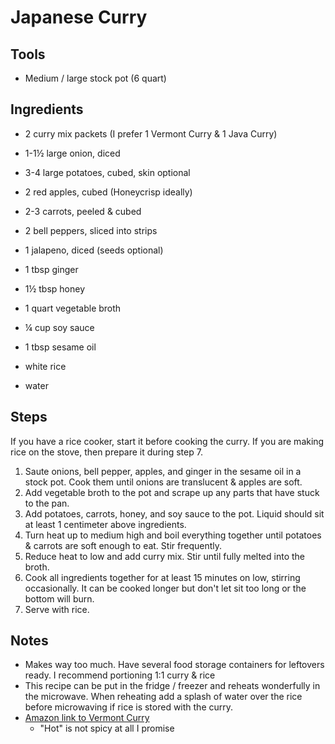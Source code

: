 # Japanese Curry

## Tools

- Medium / large stock pot (6 quart)

## Ingredients

- 2 curry mix packets (I prefer 1 Vermont Curry & 1 Java Curry)
- 1-1½ large onion, diced
- 3-4 large potatoes, cubed, skin optional
- 2 red apples, cubed (Honeycrisp ideally) 
- 2-3 carrots, peeled & cubed
- 2 bell peppers, sliced into strips
- 1 jalapeno, diced (seeds optional)
- 1 tbsp ginger
- 1½ tbsp honey
- 1 quart vegetable broth
- ¼ cup soy sauce
- 1 tbsp sesame oil
- white rice
- water

## Steps

If you have a rice cooker, start it before cooking the curry. If you are making rice on the stove, then prepare it during step 7.

1. Saute onions, bell pepper, apples, and ginger in the sesame oil in a stock pot. Cook them until onions are translucent & apples are soft.
2. Add vegetable broth to the pot and scrape up any parts that have stuck to the pan.
3. Add potatoes, carrots, honey, and soy sauce to the pot. Liquid should sit at least 1 centimeter above ingredients.
4. Turn heat up to medium high and boil everything together until potatoes & carrots are soft enough to eat. Stir frequently.
5. Reduce heat to low and add curry mix. Stir until fully melted into the broth.
6. Cook all ingredients together for at least 15 minutes on low, stirring occasionally. It can be cooked longer but don't let sit too long or the bottom will burn.
7. Serve with rice.

## Notes

- Makes way too much. Have several food storage containers for leftovers ready. I recommend portioning 1:1 curry & rice
- This recipe can be put in the fridge / freezer and reheats wonderfully in the microwave. When reheating add a splash of water over the rice before microwaving if rice is stored with the curry.
- [Amazon link to Vermont Curry](https://www.amazon.com/dp/B071RLJP2S/ref=cm_sw_r_apan_glt_fabc_RB8Z0S18HABMA6ETC2J2?_encoding=UTF8&psc=1)
  - "Hot" is not spicy at all I promise
